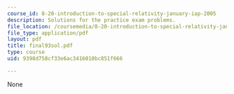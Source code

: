 ```yaml
---
course_id: 8-20-introduction-to-special-relativity-january-iap-2005
description: Solutions for the practice exam problems.
file_location: /coursemedia/8-20-introduction-to-special-relativity-january-iap-2005/9398d758cf33e6ac3416010bc851f666_final93sol.pdf
file_type: application/pdf
layout: pdf
title: final93sol.pdf
type: course
uid: 9398d758cf33e6ac3416010bc851f666

---
```

None